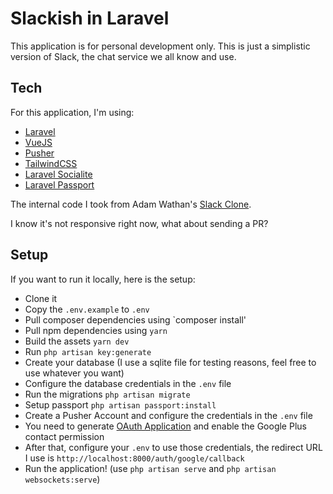 # Slackish in Laravel

This application is for personal development only. This is just a simplistic version of Slack, the chat service we all know and use.

## Tech

For this application, I'm using:

- [Laravel](https://laravel.com/)
- [VueJS](https://vuejs.org/)
- [Pusher](https://pusher.com/)
- [TailwindCSS](https://tailwindcss.com/)
- [Laravel Socialite](https://laravel.com/docs/5.6/socialite)
- [Laravel Passport](https://laravel.com/docs/5.6/passport)

The internal code I took from Adam Wathan's [Slack Clone](https://tailwindcomponents.com/component/slack-clone-1). 

I know it's not responsive right now, what about sending a PR?

## Setup

If you want to run it locally, here is the setup:

- Clone it
- Copy the `.env.example` to `.env`
- Pull composer dependencies using `composer install'
- Pull npm dependencies using `yarn`
- Build the assets `yarn dev`
- Run `php artisan key:generate`
- Create your database (I use a sqlite file for testing reasons, feel free to use whatever you want)
- Configure the database credentials in the `.env` file
- Run the migrations `php artisan migrate`
- Setup passport `php artisan passport:install`
- Create a Pusher Account and configure the credentials in the `.env` file
- You need to generate [OAuth Application](https://console.developers.google.com/apis/dashboard) and enable the Google Plus contact permission
- After that, configure your `.env` to use those credentials, the redirect URL I use is `http://localhost:8000/auth/google/callback`
- Run the application! (use `php artisan serve` and `php artisan websockets:serve`)

